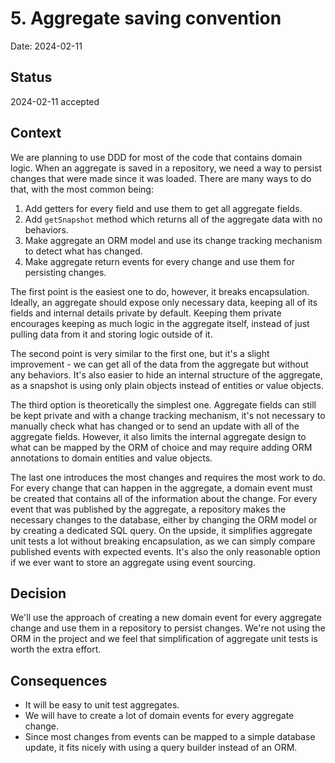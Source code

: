 # 5. Aggregate saving convention

Date: 2024-02-11

## Status

2024-02-11 accepted

## Context

We are planning to use DDD for most of the code that contains domain logic. When an aggregate is saved in a repository, we need a way to persist changes that were made since it was loaded. There are many ways to do that, with the most common being:

1. Add getters for every field and use them to get all aggregate fields.
2. Add `getSnapshot` method which returns all of the aggregate data with no behaviors.
3. Make aggregate an ORM model and use its change tracking mechanism to detect what has changed.
4. Make aggregate return events for every change and use them for persisting changes.

The first point is the easiest one to do, however, it breaks encapsulation. Ideally, an aggregate should expose only necessary data, keeping all of its fields and internal details private by default. Keeping them private encourages keeping as much logic in the aggregate itself, instead of just pulling data from it and storing logic outside of it.

The second point is very similar to the first one, but it's a slight improvement - we can get all of the data from the aggregate but without any behaviors. It's also easier to hide an internal structure of the aggregate, as a snapshot is using only plain objects instead of entities or value objects.

The third option is theoretically the simplest one. Aggregate fields can still be kept private and with a change tracking mechanism, it's not necessary to manually check what has changed or to send an update with all of the aggregate fields. However, it also limits the internal aggregate design to what can be mapped by the ORM of choice and may require adding ORM annotations to domain entities and value objects.

The last one introduces the most changes and requires the most work to do. For every change that can happen in the aggregate, a domain event must be created that contains all of the information about the change. For every event that was published by the aggregate, a repository makes the necessary changes to the database, either by changing the ORM model or by creating a dedicated SQL query. On the upside, it simplifies aggregate unit tests a lot without breaking encapsulation, as we can simply compare published events with expected events. It's also the only reasonable option if we ever want to store an aggregate using event sourcing.

## Decision

We'll use the approach of creating a new domain event for every aggregate change and use them in a repository to persist changes. We're not using the ORM in the project and we feel that simplification of aggregate unit tests is worth the extra effort.

## Consequences

- It will be easy to unit test aggregates.
- We will have to create a lot of domain events for every aggregate change.
- Since most changes from events can be mapped to a simple database update, it fits nicely with using a query builder instead of an ORM.
